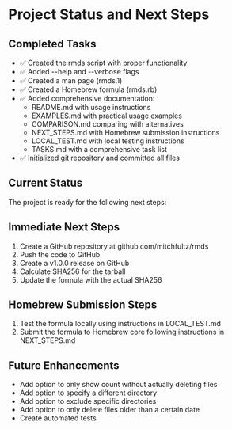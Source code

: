 # Project Status and Next Steps

## Completed Tasks
- ✅ Created the rmds script with proper functionality
- ✅ Added --help and --verbose flags
- ✅ Created a man page (rmds.1)
- ✅ Created a Homebrew formula (rmds.rb)
- ✅ Added comprehensive documentation:
  - README.md with usage instructions
  - EXAMPLES.md with practical usage examples
  - COMPARISON.md comparing with alternatives
  - NEXT_STEPS.md with Homebrew submission instructions
  - LOCAL_TEST.md with local testing instructions
  - TASKS.md with a comprehensive task list
- ✅ Initialized git repository and committed all files

## Current Status
The project is ready for the following next steps:

## Immediate Next Steps
1. Create a GitHub repository at github.com/mitchfultz/rmds
2. Push the code to GitHub
3. Create a v1.0.0 release on GitHub
4. Calculate SHA256 for the tarball
5. Update the formula with the actual SHA256

## Homebrew Submission Steps
1. Test the formula locally using instructions in LOCAL_TEST.md
2. Submit the formula to Homebrew core following instructions in NEXT_STEPS.md

## Future Enhancements
- Add option to only show count without actually deleting files
- Add option to specify a different directory
- Add option to exclude specific directories
- Add option to only delete files older than a certain date
- Create automated tests